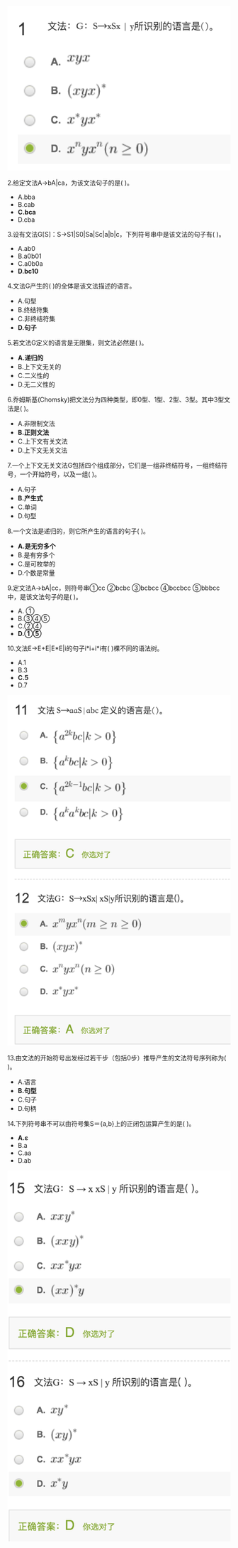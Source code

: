 

![](exercise-1.png)



2.给定文法A→bA|ca，为该文法句子的是( )。

- A.bba
- B.cab
- **C.bca**
- D.cba



3.设有文法G[S]：S→S1|S0|Sa|Sc|a|b|c，下列符号串中是该文法的句子有( )。

- A.ab0
- B.a0b01
- C.a0b0a
- **D.bc10**



4.文法G产生的( )的全体是该文法描述的语言。

- A.句型
- B.终结符集
- C.非终结符集
- **D.句子**



5.若文法G定义的语言是无限集，则文法必然是( )。

- **A.递归的**
- B.上下文无关的
- C.二义性的       
- D.无二义性的



6.乔姆斯基(Chomsky)把文法分为四种类型，即0型、1型、2型、3型。其中3型文法是( )。

- A.非限制文法
- **B.正则文法**
- C.上下文有关文法
- D.上下文无关文法



7.一个上下文无关文法G包括四个组成部分，它们是一组非终结符号，一组终结符号，一个开始符号，以及一组( )。

- A.句子       
- **B.产生式**
- C.单词
- D.句型



8.一个文法是递归的，则它所产生的语言的句子( )。

- **A.是无穷多个**
- B.是有穷多个
- C.是可枚举的
- D.个数是常量



9.定文法A→bA|cc，则符号串①cc ②bcbc ③bcbcc ④bccbcc ⑤bbbcc中，是该文法句子的是( )。

- A. ①
- B.③④⑤
- C.②④
- **D.①⑤**



10.文法E→E+E|E\*E|i的句子i\*i+i\*i有( )棵不同的语法树。

- A.1
- B.3
- **C.5**
- D.7



![](exercise-11-12.png)



13.由文法的开始符号出发经过若干步（包括0步）推导产生的文法符号序列称为( )。

- A.语言
- **B.句型**
- C.句子
- D.句柄



14.下列符号串不可以由符号集S＝{a,b}上的正闭包运算产生的是( )。

- **A.ε**
- B.a
- C.aa
- D.ab



![](exercise-15-16.png)